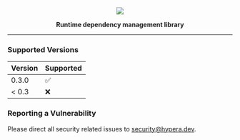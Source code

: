 <div align="center">
    <a id="logo" href="#logo"><img src="https://i.hypera.dev/assets/dragonfly@750x184.png" /></a>
    <p><strong>Runtime dependency management library</strong></p>
</div>

-----------

### Supported Versions
| Version | Supported          |
| ------- | ------------------ |
| 0.3.0   | :white_check_mark: |
| < 0.3   | :x:                |

### Reporting a Vulnerability
Please direct all security related issues to [security@hypera.dev](mailto:security@hypera.dev).
